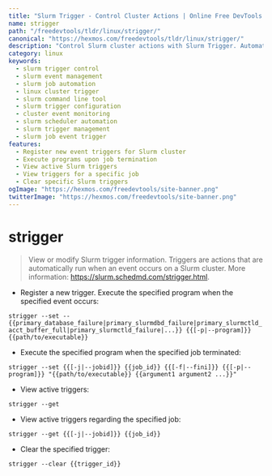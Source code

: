 ```yaml
---
title: "Slurm Trigger - Control Cluster Actions | Online Free DevTools by Hexmos"
name: strigger
path: "/freedevtools/tldr/linux/strigger/"
canonical: "https://hexmos.com/freedevtools/tldr/linux/strigger/"
description: "Control Slurm cluster actions with Slurm Trigger. Automate tasks, monitor events, and manage jobs through command line triggers. Free online tool, no registration required."
category: linux
keywords:
  - slurm trigger control
  - slurm event management
  - slurm job automation
  - linux cluster trigger
  - slurm command line tool
  - slurm trigger configuration
  - cluster event monitoring
  - slurm scheduler automation
  - slurm trigger management
  - slurm job event trigger
features:
  - Register new event triggers for Slurm cluster
  - Execute programs upon job termination
  - View active Slurm triggers
  - View triggers for a specific job
  - Clear specific Slurm triggers
ogImage: "https://hexmos.com/freedevtools/site-banner.png"
twitterImage: "https://hexmos.com/freedevtools/site-banner.png"
---
```


# strigger

> View or modify Slurm trigger information.
> Triggers are actions that are automatically run when an event occurs on a Slurm cluster.
> More information: <https://slurm.schedmd.com/strigger.html>.

- Register a new trigger. Execute the specified program when the specified event occurs:

`strigger --set --{{primary_database_failure|primary_slurmdbd_failure|primary_slurmctld_acct_buffer_full|primary_slurmctld_failure|...}} {{[-p|--program]}} {{path/to/executable}}`

- Execute the specified program when the specified job terminated:

`strigger --set {{[-j|--jobid]}} {{job_id}} {{[-f|--fini]}} {{[-p|--program]}} "{{path/to/executable}} {{argument1 argument2 ...}}"`

- View active triggers:

`strigger --get`

- View active triggers regarding the specified job:

`strigger --get {{[-j|--jobid]}} {{job_id}}`

- Clear the specified trigger:

`strigger --clear {{trigger_id}}`

